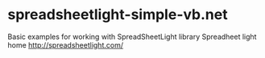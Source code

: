 # spreadsheetlight-simple-vb.net
Basic examples for working with SpreadSheetLight library
Spreadheet light home http://spreadsheetlight.com/
